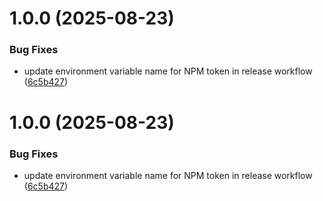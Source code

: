 # 1.0.0 (2025-08-23)


### Bug Fixes

* update environment variable name for NPM token in release workflow ([6c5b427](https://github.com/RobDoan/ai-cli-toolkit/commit/6c5b4274528a677b83caed8660db2582c4d1e018))

# 1.0.0 (2025-08-23)


### Bug Fixes

* update environment variable name for NPM token in release workflow ([6c5b427](https://github.com/RobDoan/ai-cli-toolkit/commit/6c5b4274528a677b83caed8660db2582c4d1e018))

